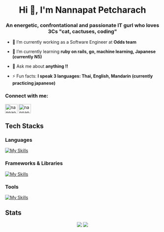<h1 align="center">Hi 👋, I'm Nannapat Petcharach</h1>
<h3 align="center">An energetic, confrontational and passionate IT gurl who loves 3Cs "cat, cactuses, coding"</h3>

- 🔭 I’m currently working as a Software Engineer at **Odds team**

- 🌱 I’m currently learning **ruby on rails, go, machine learning, Japanese (currently N5)**

- 💬 Ask me about **anything !!**

- ⚡ Fun facts: **I speak 3 languages: Thai, English, Mandarin (currently practicing japanese)**

<h3 align="left">Connect with me:</h3>
<p align="left">
<a href="https://fb.com/nannapat petcharach" target="blank"><img align="center" src="https://raw.githubusercontent.com/rahuldkjain/github-profile-readme-generator/master/src/images/icons/Social/facebook.svg" alt="nannapat petcharach" height="30" width="40" /></a>
<a href="https://instagram.com/nannapatx" target="blank"><img align="center" src="https://raw.githubusercontent.com/rahuldkjain/github-profile-readme-generator/master/src/images/icons/Social/instagram.svg" alt="nannapatx" height="30" width="40" /></a>
</p>



## Tech Stacks
### Languages
[![My Skills](https://skillicons.dev/icons?i=javascript,java,html,css,typescript,kotlin,go&perline=20)](https://skillicons.dev)
### Frameworks & Libraries
[![My Skills](https://skillicons.dev/icons?i=react,vue,nextjs,spring,tailwind,docker,styledcomponents,mongodb,sass,mysql,pinia,rails&perline=20)](https://skillicons.dev)
### Tools
[![My Skills](https://skillicons.dev/icons?i=maven,figma,git,npm,postman,yarn&perline=20)](https://skillicons.dev)
## Stats
<div align="center">
<img src="https://github-readme-stats.vercel.app/api?username=Nannapatx&show_icons=true&theme=radical">
<img src="https://github-readme-stats.vercel.app/api/top-langs/?username=Nannapatx&layout=compact&theme=radical">
</div>
